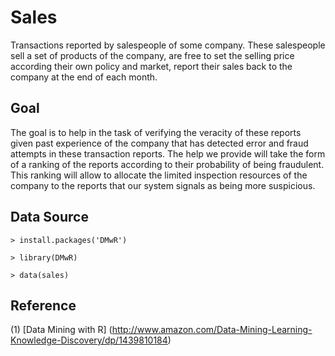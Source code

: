 # Sales

Transactions reported by salespeople of some company. These salespeople sell a set of products of the company, are free to set the selling price according their own policy and market, report their sales back to the company at the end of each month.

## Goal

The goal is to help in the task of verifying the veracity of these reports given past experience of the company that has detected error and fraud attempts in these transaction reports. The help we provide will take the form of a ranking of the reports according to their probability of being fraudulent. This ranking will allow to allocate the limited inspection resources of the company to the reports that our system signals as being more suspicious.

## Data Source
~~~
> install.packages('DMwR')

> library(DMwR)

> data(sales)
~~~

## Reference

(1) [Data Mining with R] (http://www.amazon.com/Data-Mining-Learning-Knowledge-Discovery/dp/1439810184)
